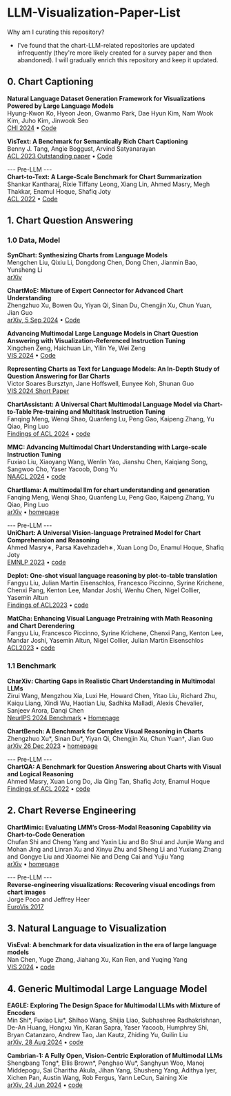# LLM-Visualization-Paper-List
Why am I curating this repository?
- I've found that the chart-LLM-related repositories are updated infrequently (they're more likely created for a survey paper and then abandoned). I will gradually enrich this repository and keep it updated.


## 0. Chart Captioning

**Natural Language Dataset Generation Framework for Visualizations Powered by Large Language Models** \
Hyung-Kwon Ko, Hyeon Jeon, Gwanmo Park, Dae Hyun Kim, Nam Wook Kim, Juho Kim, Jinwook Seo \
[CHI 2024](https://arxiv.org/abs/2309.10245) • [Code](https://github.com/hyungkwonko/chart-llm)

**VisText: A Benchmark for Semantically Rich Chart Captioning** \
Benny J. Tang, Angie Boggust, Arvind Satyanarayan \
[ACL 2023 Outstanding paper](https://aclanthology.org/2023.acl-long.401.pdf) • [Code](https://github.com/mitvis/vistext)

--- Pre-LLM --- \
**Chart-to-Text: A Large-Scale Benchmark for Chart Summarization** \
Shankar Kantharaj, Rixie Tiffany Leong, Xiang Lin, Ahmed Masry, Megh Thakkar, Enamul Hoque, Shafiq Joty  
[ACL 2022](https://aclanthology.org/2022.acl-long.277.pdf) • [Code](https://github.com/vis-nlp/Chart-to-text)


## 1. Chart Question Answering


### 1.0 Data, Model
**SynChart: Synthesizing Charts from Language Models** \
Mengchen Liu, Qixiu Li, Dongdong Chen, Dong Chen, Jianmin Bao, Yunsheng Li \
[arXiv](https://arxiv.org/abs/2409.16517)

**ChartMoE: Mixture of Expert Connector for Advanced Chart Understanding**  \
Zhengzhuo Xu, Bowen Qu, Yiyan Qi, Sinan Du, Chengjin Xu, Chun Yuan, Jian Guo  \
[arXiv, 5 Sep 2024](https://arxiv.org/abs/2409.03277) • [Code](https://chartmoe.github.io/)


**Advancing Multimodal Large Language Models in Chart Question Answering with Visualization-Referenced Instruction Tuning** \
Xingchen Zeng, Haichuan Lin, Yilin Ye, Wei Zeng \
[VIS 2024](https://arxiv.org/abs/2407.20174) • [Code](https://github.com/zengxingchen/ChartQA-MLLM)

**Representing Charts as Text for Language Models: An In-Depth Study of Question Answering for Bar Charts**  
Victor Soares Bursztyn, Jane Hoffswell, Eunyee Koh, Shunan Guo  
[VIS 2024 Short Paper](https://ieeevis.b-cdn.net/vis_2024/pdfs/v-short-1276.pdf)

**ChartAssistant: A Universal Chart Multimodal Language Model via Chart-to-Table Pre-training and Multitask Instruction Tuning**  
Fanqing Meng, Wenqi Shao, Quanfeng Lu, Peng Gao, Kaipeng Zhang, Yu Qiao, Ping Luo \
[Findings of ACL 2024](https://aclanthology.org/2022.findings-acl.177.pdf) • [code](https://github.com/OpenGVLab/ChartAst)

**MMC: Advancing Multimodal Chart Understanding with Large-scale Instruction Tuning**  
Fuxiao Liu, Xiaoyang Wang, Wenlin Yao, Jianshu Chen, Kaiqiang Song, Sangwoo Cho, Yaser Yacoob, Dong Yu  
[NAACL 2024](https://aclanthology.org/2024.naacl-long.70.pdf) • [code](https://github.com/FuxiaoLiu/MMC)

**Chartllama: A multimodal llm for chart understanding and generation**  
Fanqing Meng, Wenqi Shao, Quanfeng Lu, Peng Gao, Kaipeng Zhang, Yu Qiao, Ping Luo  
[arXiv](https://arxiv.org/pdf/2311.16483) • [homepage](https://tingxueronghua.github.io/ChartLlama/)


--- Pre-LLM --- \
**UniChart: A Universal Vision-language Pretrained Model for Chart Comprehension and Reasoning**  
Ahmed Masry∗, Parsa Kavehzadeh∗, Xuan Long Do, Enamul Hoque, Shafiq Joty  
[EMNLP 2023](https://aclanthology.org/2023.emnlp-main.906.pdf) • [code](https://github.com/vis-nlp/UniChart)

**Deplot: One-shot visual language reasoning by plot-to-table translation**  
Fangyu Liu, Julian Martin Eisenschlos, Francesco Piccinno, Syrine Krichene, Chenxi Pang, Kenton Lee, Mandar Joshi, Wenhu Chen, Nigel Collier, Yasemin Altun  
[Findings of ACL2023](https://aclanthology.org/2023.findings-acl.660.pdf) • [code](https://github.com/google-research/google-research/tree/master/deplot)

**MatCha: Enhancing Visual Language Pretraining with Math Reasoning and Chart Derendering**  
Fangyu Liu, Francesco Piccinno, Syrine Krichene, Chenxi Pang, Kenton Lee, Mandar Joshi, Yasemin Altun, Nigel Collier, Julian Martin Eisenschlos  
[ACL2023](https://aclanthology.org/2023.acl-long.714.pdf) • [code](https://github.com/google-research/google-research/tree/master/deplot)
### 1.1 Benchmark
**CharXiv: Charting Gaps in Realistic Chart Understanding in Multimodal LLMs**  
 Zirui Wang, Mengzhou Xia, Luxi He, Howard Chen, Yitao Liu, Richard Zhu, Kaiqu Liang, Xindi Wu, Haotian Liu, Sadhika Malladi, Alexis Chevalier, Sanjeev Arora, Danqi Chen \
[NeurIPS 2024 Benchmark](http://arxiv.org/abs/2406.18521) • [Homepage](https://charxiv.github.io/)

**ChartBench: A Benchmark for Complex Visual Reasoning in Charts**   
Zhengzhuo Xu*, Sinan Du*, Yiyan Qi, Chengjin Xu, Chun Yuan†, Jian Guo  
 [arXiv 26 Dec 2023](https://arxiv.org/pdf/2312.15915) • [homepage](https://chartbench.github.io/)

--- Pre-LLM --- \
**ChartQA: A Benchmark for Question Answering about Charts with Visual and Logical Reasoning** \
Ahmed Masry, Xuan Long Do, Jia Qing Tan, Shafiq Joty, Enamul Hoque \
[Findings of ACL 2022](https://aclanthology.org/2022.findings-acl.177.pdf) • [code](https://github.com/vis-nlp/chartqa)


## 2. Chart Reverse Engineering
**ChartMimic: Evaluating LMM’s Cross-Modal Reasoning Capability via Chart-to-Code Generation** \
Chufan Shi and Cheng Yang and Yaxin Liu and Bo Shui and Junjie Wang and Mohan Jing and Linran Xu and Xinyu Zhu and Siheng Li and Yuxiang Zhang and Gongye Liu and Xiaomei Nie and Deng Cai and Yujiu Yang  
[arXiv](https://arxiv.org/pdf/2406.09961) • [homepage](https://chartmimic.github.io/)

--- Pre-LLM --- \
**Reverse‐engineering visualizations: Recovering visual encodings from chart images** \
Jorge Poco and Jeffrey Heer \
[EuroVis 2017](https://onlinelibrary.wiley.com/doi/pdf/10.1111/cgf.13193)


## 3. Natural Language to Visualization
**VisEval: A benchmark for data visualization in the era of large language models**  
Nan Chen, Yuge Zhang, Jiahang Xu, Kan Ren, and Yuqing Yang  
[VIS 2024](https://ieeexplore.ieee.org/stamp/stamp.jsp?arnumber=10670425)  • [code](https://github.com/microsoft/VisEval)

## 4. Generic Multimodal Large Language Model
**EAGLE: Exploring The Design Space for Multimodal LLMs with Mixture of Encoders** \
Min Shi*, Fuxiao Liu*, Shihao Wang, Shijia Liao, Subhashree Radhakrishnan, De-An Huang, Hongxu Yin, Karan Sapra, Yaser Yacoob, Humphrey Shi, Bryan Catanzaro, Andrew Tao, Jan Kautz, Zhiding Yu, Guilin Liu \
[arXiv, 28 Aug 2024](https://arxiv.org/abs/2408.15998) • [code](https://github.com/NVlabs/EAGLE)

**Cambrian-1: A Fully Open, Vision-Centric Exploration of Multimodal LLMs** \
Shengbang Tong*, Ellis Brown*, Penghao Wu*, Sanghyun Woo, Manoj Middepogu, Sai Charitha Akula, Jihan Yang, Shusheng Yang, Adithya Iyer, Xichen Pan, Austin Wang, Rob Fergus, Yann LeCun, Saining Xie \
[arXiv, 24 Jun 2024](https://arxiv.org/abs/2408.15998) • [code](https://github.com/cambrian-mllm/cambrian)
